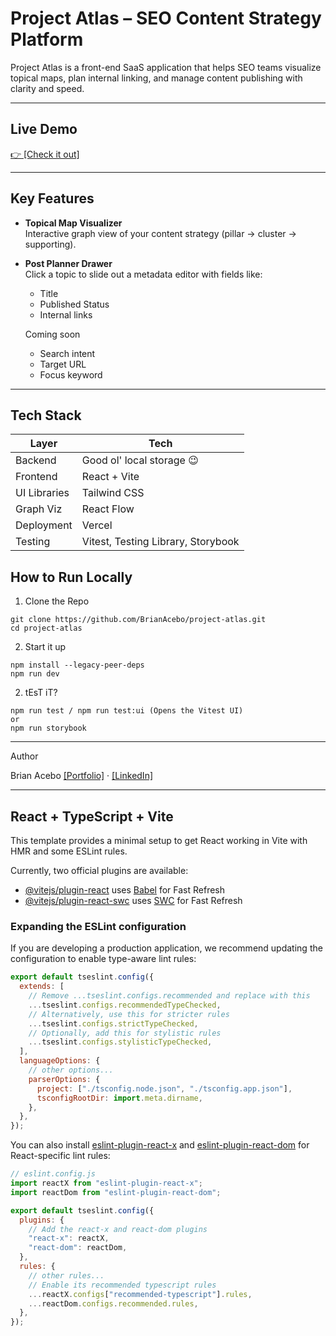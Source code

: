 # Project Atlas – SEO Content Strategy Platform

Project Atlas is a front-end SaaS application that helps SEO teams visualize topical maps, plan internal linking, and manage content publishing with clarity and speed.

---

## Live Demo

[👉 \[Check it out\]](https://project-atlas-weld.vercel.app/)

---

## Key Features

- **Topical Map Visualizer**  
  Interactive graph view of your content strategy (pillar → cluster → supporting).

- **Post Planner Drawer**  
  Click a topic to slide out a metadata editor with fields like:

  - Title
  - Published Status
  - Internal links

  Coming soon

  - Search intent
  - Target URL
  - Focus keyword

---

## Tech Stack

| Layer        | Tech                               |
| ------------ | ---------------------------------- |
| Backend      | Good ol' local storage 😉          |
| Frontend     | React + Vite                       |
| UI Libraries | Tailwind CSS                       |
| Graph Viz    | React Flow                         |
| Deployment   | Vercel                             |
| Testing      | Vitest, Testing Library, Storybook |

## How to Run Locally

1. Clone the Repo

```plaintext
git clone https://github.com/BrianAcebo/project-atlas.git
cd project-atlas
```

2. Start it up

```plaintext
npm install --legacy-peer-deps
npm run dev
```

2. tEsT iT?

```plaintext
npm run test / npm run test:ui (Opens the Vitest UI)
or
npm run storybook
```

---

Author

Brian Acebo
[\[Portfolio\]](https://brianacebo.com) · [\[LinkedIn\]](https://www.linkedin.com/in/brianacebo/)

---

## React + TypeScript + Vite

This template provides a minimal setup to get React working in Vite with HMR and some ESLint rules.

Currently, two official plugins are available:

- [@vitejs/plugin-react](https://github.com/vitejs/vite-plugin-react/blob/main/packages/plugin-react/README.md) uses [Babel](https://babeljs.io/) for Fast Refresh
- [@vitejs/plugin-react-swc](https://github.com/vitejs/vite-plugin-react-swc) uses [SWC](https://swc.rs/) for Fast Refresh

### Expanding the ESLint configuration

If you are developing a production application, we recommend updating the configuration to enable type-aware lint rules:

```js
export default tseslint.config({
  extends: [
    // Remove ...tseslint.configs.recommended and replace with this
    ...tseslint.configs.recommendedTypeChecked,
    // Alternatively, use this for stricter rules
    ...tseslint.configs.strictTypeChecked,
    // Optionally, add this for stylistic rules
    ...tseslint.configs.stylisticTypeChecked,
  ],
  languageOptions: {
    // other options...
    parserOptions: {
      project: ["./tsconfig.node.json", "./tsconfig.app.json"],
      tsconfigRootDir: import.meta.dirname,
    },
  },
});
```

You can also install [eslint-plugin-react-x](https://github.com/Rel1cx/eslint-react/tree/main/packages/plugins/eslint-plugin-react-x) and [eslint-plugin-react-dom](https://github.com/Rel1cx/eslint-react/tree/main/packages/plugins/eslint-plugin-react-dom) for React-specific lint rules:

```js
// eslint.config.js
import reactX from "eslint-plugin-react-x";
import reactDom from "eslint-plugin-react-dom";

export default tseslint.config({
  plugins: {
    // Add the react-x and react-dom plugins
    "react-x": reactX,
    "react-dom": reactDom,
  },
  rules: {
    // other rules...
    // Enable its recommended typescript rules
    ...reactX.configs["recommended-typescript"].rules,
    ...reactDom.configs.recommended.rules,
  },
});
```
